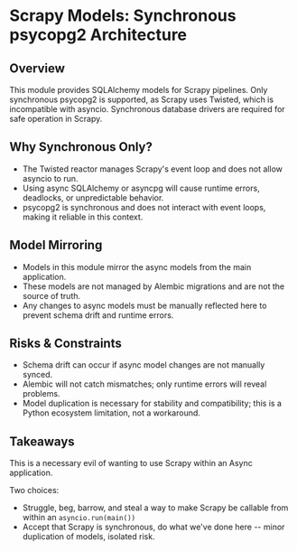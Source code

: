 # Scrapy Models: Synchronous psycopg2 Architecture

## Overview
This module provides SQLAlchemy models for Scrapy pipelines. Only synchronous psycopg2 is supported, as Scrapy uses Twisted, which is incompatible with asyncio. Synchronous database drivers are required for safe operation in Scrapy.

## Why Synchronous Only?
- The Twisted reactor manages Scrapy's event loop and does not allow asyncio to run.
- Using async SQLAlchemy or asyncpg will cause runtime errors, deadlocks, or unpredictable behavior.
- psycopg2 is synchronous and does not interact with event loops, making it reliable in this context.

## Model Mirroring
- Models in this module mirror the async models from the main application.
- These models are not managed by Alembic migrations and are not the source of truth.
- Any changes to async models must be manually reflected here to prevent schema drift and runtime errors.

## Risks & Constraints
- Schema drift can occur if async model changes are not manually synced.
- Alembic will not catch mismatches; only runtime errors will reveal problems.
- Model duplication is necessary for stability and compatibility; this is a Python ecosystem limitation, not a workaround.

## Takeaways

This is a necessary evil of wanting to use Scrapy within an Async application.

Two choices: 
  - Struggle, beg, barrow, and steal a way to make Scrapy be callable from within an `asyncio.run(main())`
  - Accept that Scrapy is synchronous, do what we've done here -- minor duplication of models, isolated risk.


